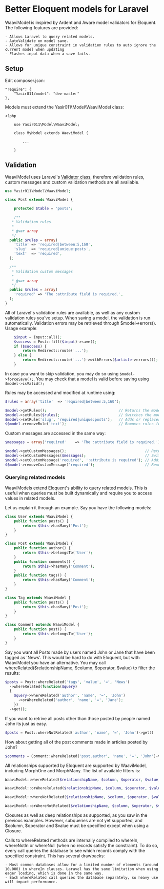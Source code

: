 # Better Eloquent models for Laravel

WaaviModel is inspired by Ardent and Aware model validators for Eloquent. The following features are provided:

	- Allows Laravel to query related models.
	- AutoValidate on model save.
	- Allows for unique constraint in validation rules to auto ignore the current model when updating
	- Flashes input data when a save fails.

## Setup

Edit composer.json:

	"require": {
		"Yasir011/model": "dev-master"
	},

Models must extend the Yasir011\Model\WaaviModel class:

	<?php

		use Yasir011\Model\WaaviModel;

		class MyModel extends WaaviModel {

			...

		}


## Validation

WaaviModel uses Laravel's [Validator class](http://laravel.com/docs/validation), therefore validation rules, custom messages and custom validation methods are all available.

```php
use Yasir011\Model\WaaviModel;

class Post extends WaaviModel {

	protected $table = 'posts';

	/**
   * Validation rules
   *
   * @var array
   */
  public $rules = array(
  	'title'	=> 'required|between:5,160',
  	'slug'	=> 'required|unique:posts',
  	'text'	=> 'required',
  );

  /**
   * Validation custom messages
   *
   * @var array
   */
  public $rules = array(
  	'required' => 'The :attribute field is required.',
  );
}
```

All of Laravel's validation rules are available, as well as any custom validation rules you've setup. When saving a model, the validation is run automatically. Validation errors may be retrieved through $model->errors(). Usage example:

```php
	$input = Input::all();
	$success = Post::fill($input)->save();
	if ($success) {
		return Redirect::route('...');
	} else {
		return Redirect::route('...')->withErrors($article->errors());
	}
```

In case you want to skip validation, you may do so using ```$model->forceSave();```. You may check that a model is valid before saving using ```$model->isValid();```

Rules may be accessed and modified at runtime using:

```php
$rules = array('title'	=> 'required|between:5,160');

$model->getRules();                                 // Returns the model's validation rules.
$model->setRules($rules);                           // Switches the model's validation rules
$model->setRule('slug', 'required|unique:posts');   // Adds or replaces a validation rule
$$model->removeRule('text');                        // Removes rules for a field
```

Custom messages are accessed in the same way:

```php
$messages = array('required'	=> 'The :attribute field is required.');

$model->getCustomMessages();                                    // Returns the model's custom messages.
$model->setCustomMessages($messages);                           // Switches the model's custom messages.
$model->setCustomMessage('required', ':attribute is required'); // Adds or replaces a custom messages.
$$model->removeCustomMessage('required');                       // Removes a custom message.
```


### Querying related models

WaaviModels extend Eloquent's ability to query related models. This is useful when queries must be built dynamically and require you to access values in related models.

Let us explain it through an example. Say you have the following models:

```php
class User extends WaaviModel {
	public function posts() {
		return $this->hasMany('Post');
	}
}

class Post extends WaaviModel {
	public function author() {
		return $this->belongsTo('User');
	}
	public function comments() {
		return $this->hasMany('Comment');
	}
	public function tags() {
		return $this->hasMany('Comment');
	}
}

class Tag extends WaaviModel {
	public function posts() {
		return $this->hasMany('Post');
	}
}

class Comment extends WaaviModel {
	public function post() {
		return $this->belongsTo('User');
	}
}
```

Say you want all Posts made by users named John or Jane that have been tagged as 'News'. This would be hard to do with Eloquent, but with WaaviModel you have an alternative. You may call whereRelated($relationshipName, $column, $operator, $value) to filter the results:

```php
$posts = Post::whereRelated('tags', 'value', '=', 'News')
  ->whereRelated(function($query)
  {
    $query->whereRelated('author', 'name', '=', 'John')
      ->orWhereRelated('author', 'name', '=', 'Jane');
	})
  ->get();
```

If you want to retrive all posts other than those posted by people named John its just as easy.

```php
$posts = Post::whereNotRelated('author', 'name', '=', 'John')->get()
```

How about getting all of the post comments made in articles posted by John?

```php
$comments = Comment::whereRelated('post.author', 'name', '=', 'John')->get()
```

All relationships supported by Eloquent are supported by WaaviModel, including MorphOne and MorphMany. The list of available filters is:

```php
WaaviModel::whereRelated($relationshipName, $column, $operator, $value);

WaaviModel::orWhereRelated($relationshipName, $column, $operator, $value);

WaaviModel::whereNotRelated($relationshipName, $column, $operator, $value);

WaaviModel::orWhereNotRelated($relationshipName, $column, $operator, $value);
```

Closures as well as deep relationships as supported, as you saw in the previous examples. However, subqueries are not yet supported, and $column, $operator and $value must be specified except when using a Closure.

Calls to whereRelated methods are internally compiled to whereIn, whereNotIn or whereNull (when no records satisfy the constraint). To do so, every call queries the database to see which records comply with the specified constraint. This has several drawbacks:

	- Most common databases allow for a limited number of elements (around 10.000) in whereIn clauses. Laravel has the same limitation when using eager loading, which is done in the same way.
	- Each whereRelated call queries the database separately, so heavy use will impact performance.
